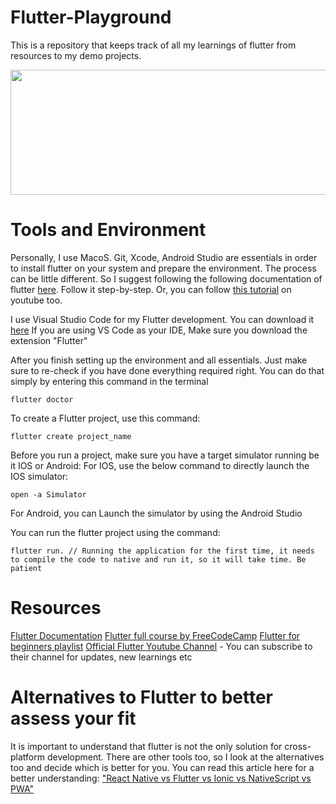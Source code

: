 # Flutter-Playground
This is a repository that keeps track of all my learnings of flutter from resources to my demo projects.
<p align="center">
  <img width="600" height="200" src="https://user-images.githubusercontent.com/108233235/215276175-314260cd-c3e8-44cf-9538-d56781ca7a9e.png">
</p>

# Tools and Environment
Personally, I use MacoS. Git, Xcode, Android Studio are essentials in order to install flutter on your system and prepare the environment. 
The process can be little different. So I suggest following the following documentation of flutter [here](https://docs.flutter.dev/get-started/install/macos). Follow it step-by-step.
Or, you can follow [this tutorial](https://youtu.be/JJwBoRMY08U) on youtube too. 

I use Visual Studio Code for my Flutter development. You can download it [here](https://code.visualstudio.com/download)
If you are using VS Code as your IDE, Make sure you download the extension "Flutter"


After you finish setting up the environment and all essentials. Just make sure to re-check if you have done everything required right. 
You can do that simply by entering this command in the terminal
```
flutter doctor
```

To create a Flutter project, use this command:
```
flutter create project_name
```

Before you run a project, make sure you have a target simulator running be it IOS or Android:
For IOS, use the below command to directly launch the IOS simulator:
```
open -a Simulator
```

For Android, you can Launch the simulator by using the Android Studio

You can run the flutter project using the command:
```
flutter run. // Running the application for the first time, it needs to compile the code to native and run it, so it will take time. Be patient 
```


# Resources
[Flutter Documentation](https://docs.flutter.dev/get-started/install)
[Flutter full course by FreeCodeCamp](https://youtu.be/VPvVD8t02U8)
[Flutter for beginners playlist](https://www.youtube.com/playlist?list=PL4cUxeGkcC9jLYyp2Aoh6hcWuxFDX6PBJ)
[Official Flutter Youtube Channel](https://www.youtube.com/@flutterdev) -  You can subscribe to their channel for updates, new learnings etc


# Alternatives to Flutter to better assess your fit
It is important to understand that flutter is not the only solution for cross-platform development. There are other tools too, so I look at the alternatives too and decide which is better for you. 
You can read this article here for a better understanding: ["React Native vs Flutter vs Ionic vs NativeScript vs PWA"](https://academind.com/tutorials/react-native-vs-flutter-vs-ionic-vs-nativescript-vs-pwa)
